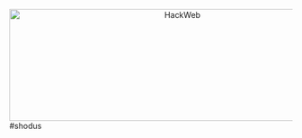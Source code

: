 <p align="center">
<img src="https://gyazo.com/221b94ce5b2da615eb7f80b3e1fb5e6d.png"
    alt="HackWeb"
    width="600"
    height="200"
    style="float: left; margin-right:10px;" />
</p>


#shodus
